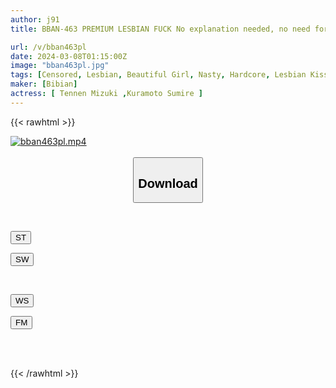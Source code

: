 ```yaml
---
author: j91
title: BBAN-463 PREMIUM LESBIAN FUCK No explanation needed, no need for a man. Lesbian sex that gets you hooked and immersed. Sumire Kuramoto Natural Mizuki

url: /v/bban463pl
date: 2024-03-08T01:15:00Z
image: "bban463pl.jpg"
tags: [Censored, Lesbian, Beautiful Girl, Nasty, Hardcore, Lesbian Kiss, Kiss	]
maker: [Bibian]
actress: [ Tennen Mizuki ,Kuramoto Sumire ]
---
```



{{< rawhtml >}}

<div class="video" data-videoid="bKQ1rBb2qzIP8yQ">
    <a href="javascript:;">
        <img src="/v/bban463pl/bban463pl.jpg" width="WIDTH" height="HEIGHT" alt="bban463pl.mp4" loading="lazy">
    </a>
</div>

<script type="text/javascript" src="https://j91.asia/asset/on-demand-st.js"></script>

<br>
  <link rel="stylesheet" href="https://j91.asia/asset/bs5.css">
  
  <center>
  <button class="btn btn-primary" type="button" data-bs-toggle="collapse" data-bs-target=".multi-collapse" aria-expanded="false" aria-controls="multiCollapseExample1 multiCollapseExample2"><h2>Download</h2></button></center>
</p>
<div class="row">
  <div class="col">
    <div class="collapse multi-collapse" id="multiCollapseExample1">
      <div class="card card-body">
	      	      <br>
<div class="buttons">  
<p><a href="https://streamtape.to/v/bKQ1rBb2qzIP8yQ" target="_blank"><button class="btn-hover color-3"><i class="fa fa-download"></i> ST</button></a></p>
<p><a href="https://cdnwish.com/qcud65vkcd8o" target="_blank"><button class="btn-hover color-2"><i class="fa fa-download"></i> SW</button></a></p></div>
    </div>
  </div>
</div>
  <div class="col">
    <div class="collapse multi-collapse" id="multiCollapseExample2">
      <div class="card card-body">
	      <br>
<div class="buttons">
<p><a href="https://wolfstream.tv/j35thqyatq2v"><button class="btn-hover color-9"><i class="fa fa-download"></i> WS</button></a></p>
<p><a href="https://filemoon.sx/d/1pl4928pu16t"><button class="btn-hover color-8"><i class="fa fa-download"></i> FM</button></a></p></div>
<br><br>
      </div>
    </div>
  </div>
</div>

{{< /rawhtml >}}